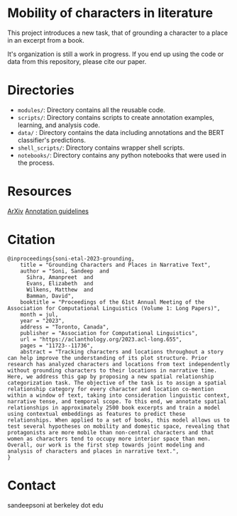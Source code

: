 # Mobility of characters in literature
This project introduces a new task, that of grounding a character to a place in an excerpt from a book.

It's organization is still a work in progress. If you end up using the code or data from this repository, please cite our paper.

Directories
===========

* `modules/`: Directory contains all the reusable code.
* `scripts/`: Directory contains scripts to create annotation examples, learning, and analysis code.
* `data/` : Directory contains the data including annotations and the BERT classifier's predictions.
* `shell_scripts/`: Directory contains wrapper shell scripts.
* `notebooks/`: Directory contains any python notebooks that were used in the process.

Resources
========

[ArXiv](https://arxiv.org/abs/2305.17561)
[Annotation guidelines](https://docs.google.com/document/d/e/2PACX-1vSbMOWfS7gZhGcfQTSdulFsZRxbsrhxFti2jh3Mxc-CkF8LV3qIDWp9VwXZ1vk6svHfu_sEF_F2mV3R/pub)

Citation
========
```
@inproceedings{soni-etal-2023-grounding,
    title = "Grounding Characters and Places in Narrative Text",
    author = "Soni, Sandeep  and
      Sihra, Amanpreet  and
      Evans, Elizabeth  and
      Wilkens, Matthew  and
      Bamman, David",
    booktitle = "Proceedings of the 61st Annual Meeting of the Association for Computational Linguistics (Volume 1: Long Papers)",
    month = jul,
    year = "2023",
    address = "Toronto, Canada",
    publisher = "Association for Computational Linguistics",
    url = "https://aclanthology.org/2023.acl-long.655",
    pages = "11723--11736",
    abstract = "Tracking characters and locations throughout a story can help improve the understanding of its plot structure. Prior research has analyzed characters and locations from text independently without grounding characters to their locations in narrative time. Here, we address this gap by proposing a new spatial relationship categorization task. The objective of the task is to assign a spatial relationship category for every character and location co-mention within a window of text, taking into consideration linguistic context, narrative tense, and temporal scope. To this end, we annotate spatial relationships in approximately 2500 book excerpts and train a model using contextual embeddings as features to predict these relationships. When applied to a set of books, this model allows us to test several hypotheses on mobility and domestic space, revealing that protagonists are more mobile than non-central characters and that women as characters tend to occupy more interior space than men. Overall, our work is the first step towards joint modeling and analysis of characters and places in narrative text.",
}
```

Contact
=======

sandeepsoni at berkeley dot edu


